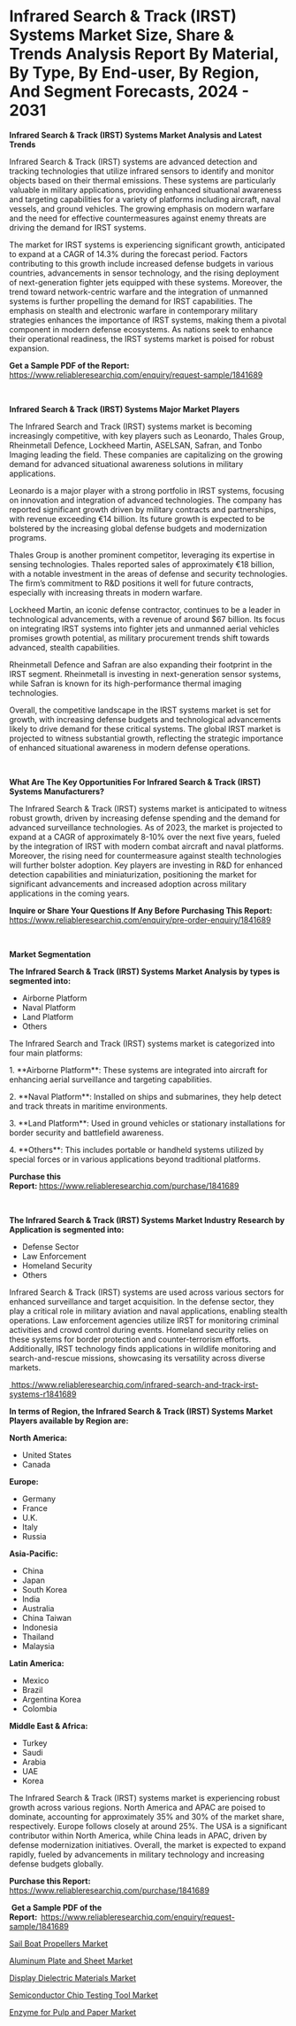 <p><h1>Infrared Search & Track (IRST) Systems Market Size, Share & Trends Analysis Report By Material, By Type, By End-user, By Region, And Segment Forecasts, 2024 - 2031</h1></p><p><strong>Infrared Search & Track (IRST) Systems Market Analysis and Latest Trends</strong></p>
<p><p>Infrared Search & Track (IRST) systems are advanced detection and tracking technologies that utilize infrared sensors to identify and monitor objects based on their thermal emissions. These systems are particularly valuable in military applications, providing enhanced situational awareness and targeting capabilities for a variety of platforms including aircraft, naval vessels, and ground vehicles. The growing emphasis on modern warfare and the need for effective countermeasures against enemy threats are driving the demand for IRST systems.</p><p>The market for IRST systems is experiencing significant growth, anticipated to expand at a CAGR of 14.3% during the forecast period. Factors contributing to this growth include increased defense budgets in various countries, advancements in sensor technology, and the rising deployment of next-generation fighter jets equipped with these systems. Moreover, the trend toward network-centric warfare and the integration of unmanned systems is further propelling the demand for IRST capabilities. The emphasis on stealth and electronic warfare in contemporary military strategies enhances the importance of IRST systems, making them a pivotal component in modern defense ecosystems. As nations seek to enhance their operational readiness, the IRST systems market is poised for robust expansion.</p></p>
<p><strong>Get a Sample PDF of the Report:&nbsp;</strong> <a href="https://www.reliableresearchiq.com/enquiry/request-sample/1841689?utm_campaign=1780&utm_medium=2&utm_source=Github&utm_content=ia&utm_term=19102024&utm_id=infrared-search-track-irst-systems">https://www.reliableresearchiq.com/enquiry/request-sample/1841689</a></p>
<p>&nbsp;</p>
<p><strong>Infrared Search & Track (IRST) Systems Major Market Players</strong></p>
<p><p>The Infrared Search and Track (IRST) systems market is becoming increasingly competitive, with key players such as Leonardo, Thales Group, Rheinmetall Defence, Lockheed Martin, ASELSAN, Safran, and Tonbo Imaging leading the field. These companies are capitalizing on the growing demand for advanced situational awareness solutions in military applications.</p><p>Leonardo is a major player with a strong portfolio in IRST systems, focusing on innovation and integration of advanced technologies. The company has reported significant growth driven by military contracts and partnerships, with revenue exceeding €14 billion. Its future growth is expected to be bolstered by the increasing global defense budgets and modernization programs.</p><p>Thales Group is another prominent competitor, leveraging its expertise in sensing technologies. Thales reported sales of approximately €18 billion, with a notable investment in the areas of defense and security technologies. The firm’s commitment to R&D positions it well for future contracts, especially with increasing threats in modern warfare.</p><p>Lockheed Martin, an iconic defense contractor, continues to be a leader in technological advancements, with a revenue of around $67 billion. Its focus on integrating IRST systems into fighter jets and unmanned aerial vehicles promises growth potential, as military procurement trends shift towards advanced, stealth capabilities.</p><p>Rheinmetall Defence and Safran are also expanding their footprint in the IRST segment. Rheinmetall is investing in next-generation sensor systems, while Safran is known for its high-performance thermal imaging technologies. </p><p>Overall, the competitive landscape in the IRST systems market is set for growth, with increasing defense budgets and technological advancements likely to drive demand for these critical systems. The global IRST market is projected to witness substantial growth, reflecting the strategic importance of enhanced situational awareness in modern defense operations.</p></p>
<p>&nbsp;</p>
<p><strong>What Are The Key Opportunities For Infrared Search & Track (IRST) Systems Manufacturers?</strong></p>
<p><p>The Infrared Search & Track (IRST) systems market is anticipated to witness robust growth, driven by increasing defense spending and the demand for advanced surveillance technologies. As of 2023, the market is projected to expand at a CAGR of approximately 8-10% over the next five years, fueled by the integration of IRST with modern combat aircraft and naval platforms. Moreover, the rising need for countermeasure against stealth technologies will further bolster adoption. Key players are investing in R&D for enhanced detection capabilities and miniaturization, positioning the market for significant advancements and increased adoption across military applications in the coming years.</p></p>
<p><strong>Inquire or Share Your Questions If Any Before Purchasing This Report:</strong> <a href="https://www.reliableresearchiq.com/enquiry/pre-order-enquiry/1841689?utm_campaign=1780&utm_medium=2&utm_source=Github&utm_content=ia&utm_term=19102024&utm_id=infrared-search-track-irst-systems">https://www.reliableresearchiq.com/enquiry/pre-order-enquiry/1841689</a></p>
<p>&nbsp;</p>
<p><strong>Market Segmentation</strong></p>
<p><strong>The Infrared Search & Track (IRST) Systems Market Analysis by types is segmented into:</strong></p>
<p><ul><li>Airborne Platform</li><li>Naval Platform</li><li>Land Platform</li><li>Others</li></ul></p>
<p><p>The Infrared Search and Track (IRST) systems market is categorized into four main platforms: </p><p>1. **Airborne Platform**: These systems are integrated into aircraft for enhancing aerial surveillance and targeting capabilities.  </p><p>2. **Naval Platform**: Installed on ships and submarines, they help detect and track threats in maritime environments.  </p><p>3. **Land Platform**: Used in ground vehicles or stationary installations for border security and battlefield awareness.  </p><p>4. **Others**: This includes portable or handheld systems utilized by special forces or in various applications beyond traditional platforms.</p></p>
<p><strong>Purchase this Report:&nbsp;</strong><a href="https://www.reliableresearchiq.com/purchase/1841689?utm_campaign=1780&utm_medium=2&utm_source=Github&utm_content=ia&utm_term=19102024&utm_id=infrared-search-track-irst-systems">https://www.reliableresearchiq.com/purchase/1841689</a></p>
<p>&nbsp;</p>
<p><strong>The Infrared Search & Track (IRST) Systems Market Industry Research by Application is segmented into:</strong></p>
<p><ul><li>Defense Sector</li><li>Law Enforcement</li><li>Homeland Security</li><li>Others</li></ul></p>
<p><p>Infrared Search & Track (IRST) systems are used across various sectors for enhanced surveillance and target acquisition. In the defense sector, they play a critical role in military aviation and naval applications, enabling stealth operations. Law enforcement agencies utilize IRST for monitoring criminal activities and crowd control during events. Homeland security relies on these systems for border protection and counter-terrorism efforts. Additionally, IRST technology finds applications in wildlife monitoring and search-and-rescue missions, showcasing its versatility across diverse markets.</p></p>
<p><a href="https://www.reliableresearchiq.com/infrared-search-and-track-irst-systems-r1841689?utm_campaign=1780&utm_medium=2&utm_source=Github&utm_content=ia&utm_term=19102024&utm_id=infrared-search-track-irst-systems">&nbsp;https://www.reliableresearchiq.com/infrared-search-and-track-irst-systems-r1841689</a></p>
<p><strong>In terms of Region, the Infrared Search & Track (IRST) Systems Market Players available by Region are:</strong></p>
<p>
    <p> <strong> North America: </strong>
        <ul>
            <li>United States</li>
            <li>Canada</li>
        </ul>
        </p> 
    <p> <strong> Europe: </strong>
        <ul>
            <li>Germany</li>
            <li>France</li>
            <li>U.K.</li>
            <li>Italy</li>
            <li>Russia</li>
        </ul>
        </p> 
    <p> <strong> Asia-Pacific: </strong>
        <ul>
            <li>China</li>
            <li>Japan</li>
            <li>South Korea</li>
            <li>India</li>
            <li>Australia</li>
            <li>China Taiwan</li>
            <li>Indonesia</li>
            <li>Thailand</li>
            <li>Malaysia</li>
        </ul>
        </p> 
    <p> <strong> Latin America: </strong>
        <ul>
            <li>Mexico</li>
            <li>Brazil</li>
            <li>Argentina Korea</li>
            <li>Colombia</li>
        </ul>
        </p> 
    <p> <strong> Middle East & Africa: </strong>
        <ul>
            <li>Turkey</li>
            <li>Saudi</li>
            <li>Arabia</li>
            <li>UAE</li>
            <li>Korea</li>
        </ul>
    </p>
    </p>
<p><p>The Infrared Search & Track (IRST) systems market is experiencing robust growth across various regions. North America and APAC are poised to dominate, accounting for approximately 35% and 30% of the market share, respectively. Europe follows closely at around 25%. The USA is a significant contributor within North America, while China leads in APAC, driven by defense modernization initiatives. Overall, the market is expected to expand rapidly, fueled by advancements in military technology and increasing defense budgets globally.</p></p>
<p><strong>Purchase this Report: </strong><a href="https://www.reliableresearchiq.com/purchase/1841689?utm_campaign=1780&utm_medium=2&utm_source=Github&utm_content=ia&utm_term=19102024&utm_id=infrared-search-track-irst-systems">https://www.reliableresearchiq.com/purchase/1841689</a></p>
<p>&nbsp;<strong>Get a Sample PDF of the Report:&nbsp;&nbsp;</strong><a href="https://www.reliableresearchiq.com/enquiry/request-sample/1841689?utm_campaign=1780&utm_medium=2&utm_source=Github&utm_content=ia&utm_term=19102024&utm_id=infrared-search-track-irst-systems">https://www.reliableresearchiq.com/enquiry/request-sample/1841689</a></p>
<p><strong></strong></p>
<p><p><a href="https://github.com/JubayerMia832/Market-Research-Report-List-1/blob/main/sail-boat-propellers-market.md?utm_campaign=1780&utm_medium=2&utm_source=Github&utm_content=ia&utm_term=19102024&utm_id=infrared-search-track-irst-systems">Sail Boat Propellers Market</a></p><p><a href="https://www.linkedin.com/pulse/aluminum-plate-sheet-market-global-share-ranking-overall-ys1tf?utm_campaign=1780&utm_medium=2&utm_source=Github&utm_content=ia&utm_term=19102024&utm_id=infrared-search-track-irst-systems">Aluminum Plate and Sheet Market</a></p><p><a href="https://www.linkedin.com/pulse/display-dielectric-materials-market-research-report-forecast-eiagf?utm_campaign=1780&utm_medium=2&utm_source=Github&utm_content=ia&utm_term=19102024&utm_id=infrared-search-track-irst-systems">Display Dielectric Materials Market</a></p><p><a href="https://www.linkedin.com/pulse/investing-semiconductor-chip-testing-tool-market-trends-lkntc?utm_campaign=1780&utm_medium=2&utm_source=Github&utm_content=ia&utm_term=19102024&utm_id=infrared-search-track-irst-systems">Semiconductor Chip Testing Tool Market</a></p><p><a href="https://www.linkedin.com/pulse/global-enzyme-pulp-paper-market-trends-forecasts-strategic-xsdaf?utm_campaign=1780&utm_medium=2&utm_source=Github&utm_content=ia&utm_term=19102024&utm_id=infrared-search-track-irst-systems">Enzyme for Pulp and Paper Market</a></p></p>